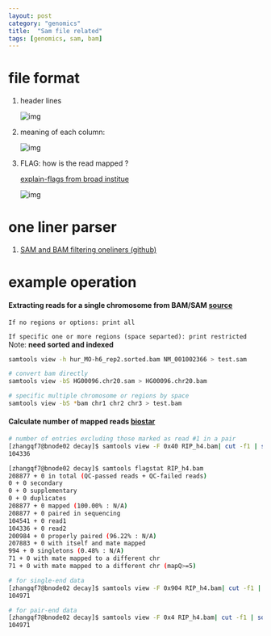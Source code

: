 ```yaml
---
layout: post
category: "genomics"
title:  "Sam file related"
tags: [genomics, sam, bam]
---
```


# file format

1. header lines

	![img](https://image.slidesharecdn.com/epizoneformats-160420093442/95/ngs-data-formats-and-analyses-16-638.jpg?cb=1461145216)

2. meaning of each column:


	![img](http://felixfan.github.io/figure2016/SAMv1_3.png)

3. FLAG: how is the read mapped ?

   [explain-flags from broad institue](https://broadinstitute.github.io/picard/explain-flags.html)
   
   ![img](https://ppotato.files.wordpress.com/2010/08/sam_output2.png)
   
   
   
# one liner parser
 
 1. [SAM and BAM filtering oneliners (github)](https://gist.github.com/davfre/8596159) 

 
# example operation

#### Extracting reads for a single chromosome from BAM/SAM [source](https://carleshf87.wordpress.com/2013/10/28/extracting-reads-for-a-single-chromosome-from-bamsam-file-with-samtools/)

`If no regions or options: print all`

`If specific one or more regions (space separted): print restricted ` Note: **need sorted and indexed**


```bash
samtools view -h hur_MO-h6_rep2.sorted.bam NM_001002366 > test.sam

# convert bam directly
samtools view -bS HG00096.chr20.sam > HG00096.chr20.bam

# specific multiple chromosome or regions by space
samtools view -bS *bam chr1 chr2 chr3 > test.bam
```

#### Calculate number of mapped reads [biostar](https://www.biostars.org/p/138116/)

```bash
# number of entries excluding those marked as read #1 in a pair
[zhangqf7@bnode02 decay]$ samtools view -F 0x40 RIP_h4.bam| cut -f1 | sort | uniq | wc -l
104336

[zhangqf7@bnode02 decay]$ samtools flagstat RIP_h4.bam
208877 + 0 in total (QC-passed reads + QC-failed reads)
0 + 0 secondary
0 + 0 supplementary
0 + 0 duplicates
208877 + 0 mapped (100.00% : N/A)
208877 + 0 paired in sequencing
104541 + 0 read1
104336 + 0 read2
200984 + 0 properly paired (96.22% : N/A)
207883 + 0 with itself and mate mapped
994 + 0 singletons (0.48% : N/A)
71 + 0 with mate mapped to a different chr
71 + 0 with mate mapped to a different chr (mapQ>=5)

# for single-end data
[zhangqf7@bnode02 decay]$ samtools view -F 0x904 RIP_h4.bam| cut -f1 | sort | uniq | wc -l
104971

# for pair-end data
[zhangqf7@bnode02 decay]$ samtools view -F 0x4 RIP_h4.bam| cut -f1 | sort | uniq | wc -l
104971
```